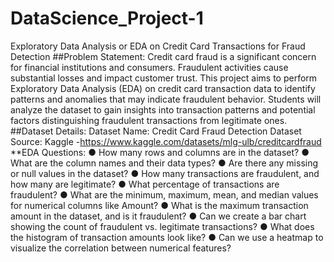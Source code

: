 # DataScience_Project-1
Exploratory Data Analysis or EDA on Credit Card Transactions for Fraud Detection 
##Problem Statement:
Credit card fraud is a significant concern for financial institutions and
consumers. Fraudulent activities cause substantial losses and impact
customer trust. This project aims to perform Exploratory Data Analysis
(EDA) on credit card transaction data to identify patterns and anomalies
that may indicate fraudulent behavior.
Students will analyze the dataset to gain insights into transaction patterns
and potential factors distinguishing fraudulent transactions from legitimate
ones.
##Dataset Details:
Dataset Name: Credit Card Fraud Detection Dataset
Source: Kaggle -https://www.kaggle.com/datasets/mlg-ulb/creditcardfraud
**EDA Questions:
● How many rows and columns are in the dataset?
● What are the column names and their data types?
● Are there any missing or null values in the dataset?
● How many transactions are fraudulent, and how many are legitimate?
● What percentage of transactions are fraudulent?
● What are the minimum, maximum, mean, and median values for
numerical columns like Amount?
● What is the maximum transaction amount in the dataset, and is it
fraudulent?
● Can we create a bar chart showing the count of fraudulent vs.
legitimate transactions?
● What does the histogram of transaction amounts look like?
● Can we use a heatmap to visualize the correlation between numerical
features?

